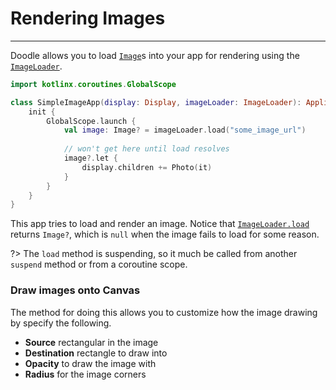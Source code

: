 # Rendering Images
------------------

Doodle allows you to load [`Image`](https://github.com/pusolito/doodle/blob/master/Core/src/commonMain/kotlin/com/nectar/doodle/image/Image.kt#L6)s
into your app for rendering using the [`ImageLoader`](https://github.com/pusolito/doodle/blob/master/Core/src/commonMain/kotlin/com/nectar/doodle/image/ImageLoader.kt#L3).

```kotlin
import kotlinx.coroutines.GlobalScope

class SimpleImageApp(display: Display, imageLoader: ImageLoader): Application {
    init {
        GlobalScope.launch {
            val image: Image? = imageLoader.load("some_image_url")
            
            // won't get here until load resolves
            image?.let {
                display.children += Photo(it)
            }
        }
    }
}
```

This app tries to load and render an image. Notice that [`ImageLoader.load`](https://github.com/pusolito/doodle/blob/master/Core/src/commonMain/kotlin/com/nectar/doodle/image/ImageLoader.kt#L11)
returns `Image?`, which is `null` when the image fails to load for some reason.

?> The `load` method is suspending, so it much be called from another `suspend` method or from a coroutine scope.

### Draw images onto Canvas

The method for doing this allows you to customize how the image drawing by specify the following.

  * **Source** rectangular in the image
  * **Destination** rectangle to draw into
  * **Opacity** to draw the image with
  * **Radius** for the image corners